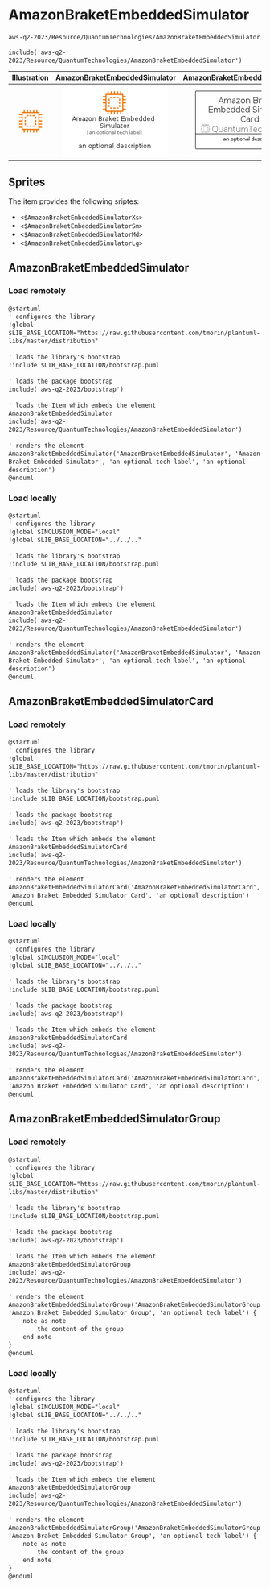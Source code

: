 # AmazonBraketEmbeddedSimulator


```text
aws-q2-2023/Resource/QuantumTechnologies/AmazonBraketEmbeddedSimulator
```

```text
include('aws-q2-2023/Resource/QuantumTechnologies/AmazonBraketEmbeddedSimulator')
```



| Illustration | AmazonBraketEmbeddedSimulator | AmazonBraketEmbeddedSimulatorCard | AmazonBraketEmbeddedSimulatorGroup |
| :---: | :---: | :---: | :---: |
| ![illustration for Illustration](../../../aws-q2-2023/Resource/QuantumTechnologies/AmazonBraketEmbeddedSimulator.png) | ![illustration for AmazonBraketEmbeddedSimulator](../../../aws-q2-2023/Resource/QuantumTechnologies/AmazonBraketEmbeddedSimulator.Local.png) | ![illustration for AmazonBraketEmbeddedSimulatorCard](../../../aws-q2-2023/Resource/QuantumTechnologies/AmazonBraketEmbeddedSimulatorCard.Local.png) | ![illustration for AmazonBraketEmbeddedSimulatorGroup](../../../aws-q2-2023/Resource/QuantumTechnologies/AmazonBraketEmbeddedSimulatorGroup.Local.png) |



## Sprites
The item provides the following sriptes:

- `<$AmazonBraketEmbeddedSimulatorXs>`
- `<$AmazonBraketEmbeddedSimulatorSm>`
- `<$AmazonBraketEmbeddedSimulatorMd>`
- `<$AmazonBraketEmbeddedSimulatorLg>`





## AmazonBraketEmbeddedSimulator

### Load remotely
```plantuml
@startuml
' configures the library
!global $LIB_BASE_LOCATION="https://raw.githubusercontent.com/tmorin/plantuml-libs/master/distribution"

' loads the library's bootstrap
!include $LIB_BASE_LOCATION/bootstrap.puml

' loads the package bootstrap
include('aws-q2-2023/bootstrap')

' loads the Item which embeds the element AmazonBraketEmbeddedSimulator
include('aws-q2-2023/Resource/QuantumTechnologies/AmazonBraketEmbeddedSimulator')

' renders the element
AmazonBraketEmbeddedSimulator('AmazonBraketEmbeddedSimulator', 'Amazon Braket Embedded Simulator', 'an optional tech label', 'an optional description')
@enduml
```

### Load locally
```plantuml
@startuml
' configures the library
!global $INCLUSION_MODE="local"
!global $LIB_BASE_LOCATION="../../.."

' loads the library's bootstrap
!include $LIB_BASE_LOCATION/bootstrap.puml

' loads the package bootstrap
include('aws-q2-2023/bootstrap')

' loads the Item which embeds the element AmazonBraketEmbeddedSimulator
include('aws-q2-2023/Resource/QuantumTechnologies/AmazonBraketEmbeddedSimulator')

' renders the element
AmazonBraketEmbeddedSimulator('AmazonBraketEmbeddedSimulator', 'Amazon Braket Embedded Simulator', 'an optional tech label', 'an optional description')
@enduml
```

## AmazonBraketEmbeddedSimulatorCard

### Load remotely
```plantuml
@startuml
' configures the library
!global $LIB_BASE_LOCATION="https://raw.githubusercontent.com/tmorin/plantuml-libs/master/distribution"

' loads the library's bootstrap
!include $LIB_BASE_LOCATION/bootstrap.puml

' loads the package bootstrap
include('aws-q2-2023/bootstrap')

' loads the Item which embeds the element AmazonBraketEmbeddedSimulatorCard
include('aws-q2-2023/Resource/QuantumTechnologies/AmazonBraketEmbeddedSimulator')

' renders the element
AmazonBraketEmbeddedSimulatorCard('AmazonBraketEmbeddedSimulatorCard', 'Amazon Braket Embedded Simulator Card', 'an optional description')
@enduml
```

### Load locally
```plantuml
@startuml
' configures the library
!global $INCLUSION_MODE="local"
!global $LIB_BASE_LOCATION="../../.."

' loads the library's bootstrap
!include $LIB_BASE_LOCATION/bootstrap.puml

' loads the package bootstrap
include('aws-q2-2023/bootstrap')

' loads the Item which embeds the element AmazonBraketEmbeddedSimulatorCard
include('aws-q2-2023/Resource/QuantumTechnologies/AmazonBraketEmbeddedSimulator')

' renders the element
AmazonBraketEmbeddedSimulatorCard('AmazonBraketEmbeddedSimulatorCard', 'Amazon Braket Embedded Simulator Card', 'an optional description')
@enduml
```

## AmazonBraketEmbeddedSimulatorGroup

### Load remotely
```plantuml
@startuml
' configures the library
!global $LIB_BASE_LOCATION="https://raw.githubusercontent.com/tmorin/plantuml-libs/master/distribution"

' loads the library's bootstrap
!include $LIB_BASE_LOCATION/bootstrap.puml

' loads the package bootstrap
include('aws-q2-2023/bootstrap')

' loads the Item which embeds the element AmazonBraketEmbeddedSimulatorGroup
include('aws-q2-2023/Resource/QuantumTechnologies/AmazonBraketEmbeddedSimulator')

' renders the element
AmazonBraketEmbeddedSimulatorGroup('AmazonBraketEmbeddedSimulatorGroup', 'Amazon Braket Embedded Simulator Group', 'an optional tech label') {
    note as note
        the content of the group
    end note
}
@enduml
```

### Load locally
```plantuml
@startuml
' configures the library
!global $INCLUSION_MODE="local"
!global $LIB_BASE_LOCATION="../../.."

' loads the library's bootstrap
!include $LIB_BASE_LOCATION/bootstrap.puml

' loads the package bootstrap
include('aws-q2-2023/bootstrap')

' loads the Item which embeds the element AmazonBraketEmbeddedSimulatorGroup
include('aws-q2-2023/Resource/QuantumTechnologies/AmazonBraketEmbeddedSimulator')

' renders the element
AmazonBraketEmbeddedSimulatorGroup('AmazonBraketEmbeddedSimulatorGroup', 'Amazon Braket Embedded Simulator Group', 'an optional tech label') {
    note as note
        the content of the group
    end note
}
@enduml
```

